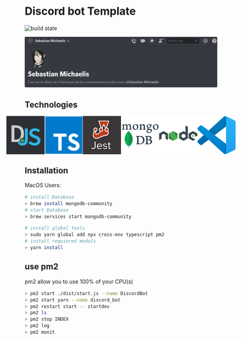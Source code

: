 # Discord bot Template

![build state](https://img.shields.io/badge/build-passing-green)

![Preview_bot](./assets/images/Preview_bot.png)

## Technologies

<div style="display:flex; justify-content: center; width: 100%">
  <img src="./assets/images/discordjs.png" width="100" height="100"/>
  <img src="./assets/images/TypeScript_logo.png" width="100" height="100"/>
  <img src="./assets/images/jest_logo.jpg" width="100" height="100"/>
  <img src="./assets/images/mongodb-logo.png" width="100" height="100"/>
  <img src="./assets/images/nodejs.png" width="100" height="100"/>
  <img src="./assets/images/Visual_Studio_Code_1.35_icon.svg" width="100" height="100"/>
</div>



## Installation
MacOS Users:

```sh
# install Database
> brew install mongodb-community
# start Database
> brew services start mongodb-community
```

```sh
# install global tools
> sudo yarn global add npx cross-env typescript pm2
# install requiered moduls
> yarn install
```

## use pm2

pm2 allow you to use 100% of your CPU(s)

```sh
> pm2 start ./dist/start.js --name DiscordBot
> pm2 start yarn --name discord_bot
> pm2 restart start -- startdev
> pm2 ls
> pm2 stop INDEX
> pm2 log
> pm2 monit
```
